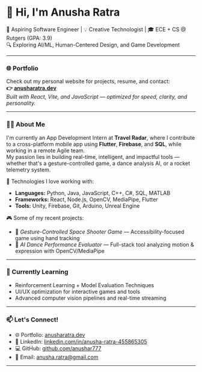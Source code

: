 # 👋 Hi, I'm Anusha Ratra

🚀 Aspiring Software Engineer | 💡 Creative Technologist | 🎓 ECE + CS @ Rutgers (GPA: 3.9)  
🔍 Exploring AI/ML, Human-Centered Design, and Game Development

---

### 🌐 Portfolio  
Check out my personal website for projects, resume, and contact:  
**👉 [anusharatra.dev](https://anusharatra.dev)**  
_Built with React, Vite, and JavaScript — optimized for speed, clarity, and personality._

---

### 👩‍💻 About Me

I'm currently an App Development Intern at **Travel Radar**, where I contribute to a cross-platform mobile app using **Flutter**, **Firebase**, and **SQL**, while working in a remote Agile team.  
My passion lies in building real-time, intelligent, and impactful tools — whether that's a gesture-controlled game, a dance analysis AI, or a rocket telemetry system.

🔧 Technologies I love working with:
- **Languages:** Python, Java, JavaScript, C++, C#, SQL, MATLAB  
- **Frameworks:** React, Node.js, OpenCV, MediaPipe, Flutter  
- **Tools:** Unity, Firebase, Git, Arduino, Unreal Engine  

🎮 Some of my recent projects:
- 🎯 *Gesture-Controlled Space Shooter Game* — Accessibility-focused game using hand tracking  
- 🕺 *AI Dance Performance Evaluator* — Full-stack tool analyzing motion & expression with OpenCV/MediaPipe  

---

### 🌱 Currently Learning
- Reinforcement Learning + Model Evaluation Techniques  
- UI/UX optimization for interactive games and tools  
- Advanced computer vision pipelines and real-time streaming  

---

### 📫 Let's Connect!
- 🌐 Portfolio: [anusharatra.dev](https://anusharatra.dev)  
- 💼 LinkedIn: [linkedin.com/in/anusha-ratra-455865305](https://linkedin.com/in/anusha-ratra-455865305)  
- 💻 GitHub: [github.com/anushar777](https://github.com/anushar777)  
- 📧 Email: anusha.ratra@gmail.com  

---
